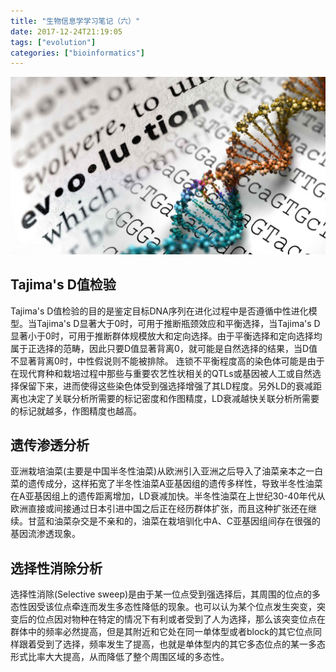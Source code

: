 ```yaml
---
title: "生物信息学学习笔记（六）"
date: 2017-12-24T21:19:05
tags: ["evolution"]
categories: ["bioinformatics"]
---
```

![mark](https://github.com/YTLogos/Pic_blog/blob/master/JBeFfJL8KD.png?raw=true)

## Tajima's D值检验
Tajima's D值检验的目的是鉴定目标DNA序列在进化过程中是否遵循中性进化模型。当Tajima's D显著大于0时，可用于推断瓶颈效应和平衡选择，当Tajima's D显著小于0时，可用于推断群体规模放大和定向选择。由于平衡选择和定向选择均属于正选择的范畴，因此只要D值显著背离0，就可能是自然选择的结果，当D值不显著背离0时，中性假说则不能被排除。
连锁不平衡程度高的染色体可能是由于在现代育种和栽培过程中那些与重要农艺性状相关的QTLs或基因被人工或自然选择保留下来，进而使得这些染色体受到强选择增强了其LD程度。另外LD的衰减距离也决定了关联分析所需要的标记密度和作图精度，LD衰减越快关联分析所需要的标记就越多，作图精度也越高。
<!--more-->

## 遗传渗透分析
亚洲栽培油菜(主要是中国半冬性油菜)从欧洲引入亚洲之后导入了油菜亲本之一白菜的遗传成分，这样拓宽了半冬性油菜A亚基因组的遗传多样性，导致半冬性油菜在A亚基因组上的遗传距离增加，LD衰减加快。半冬性油菜在上世纪30-40年代从欧洲直接或间接通过日本引进中国之后正在经历群体扩张，而且这种扩张还在继续。甘蓝和油菜杂交是不亲和的，油菜在栽培驯化中A、C亚基因组间存在很强的基因流渗透现象。
## 选择性消除分析
选择性消除(Selective sweep)是由于某一位点受到强选择后，其周围的位点的多态性因受该位点牵连而发生多态性降低的现象。也可以认为某个位点发生突变，突变后的位点因对物种在特定的情况下有利或者受到了人为选择，那么该突变位点在群体中的频率必然提高，但是其附近和它处在同一单体型或者block的其它位点同样跟着受到了选择，频率发生了提高，也就是单体型内的其它多态位点的某一多态形式比率大大提高，从而降低了整个周围区域的多态性。


